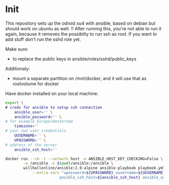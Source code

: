 # Init

This repository sets up the odroid xu4 with ansible, based on debian but should work on ubuntu as well.
!! After running this, you're not able to run it again, because it removes the possiblity to run ssh as root.
   If you want to add stuff don't run the sshd role yet.

Make sure:
- to replace the public keys in ansible/roles/sshd/public_keys

Additionaly:
- mount a separate partition on /mnt/docker, and it will use that as rootvolume for docker


Have docker installed on your local machine:

``` bash
export \
# creds for ansible to setup ssh connection
    ansible_user='' \
    ansible_password='' \
# for example Europe/Amsterdam
    timezone=''
# your own user credentials
    UUSERNAME='' \
    UPASSWORD='' \
# address of the server
    ansible_ssh_host=''

docker run --rm -t --network host -e ANSIBLE_HOST_KEY_CHECKING=False \
        -w /ansible -v $(pwd)/ansible:/ansible \
        willhallonline/ansible:2.9-alpine ansible-playbook playbook.yml -vvv \
            --extra-vars "upassword=${UPASSWORD} uusername=${UUSERNAME} ansible_password=${ansible_password} \
                        ansible_ssh_host=${ansible_ssh_host} ansible_user=${ansible_user} timezone=${timezone}
```